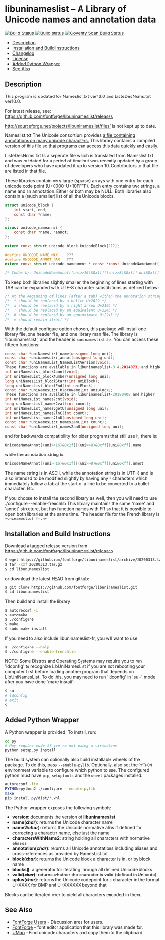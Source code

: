 libuninameslist – A Library of Unicode names and annotation data
================================================================
[![Build Status](https://travis-ci.org/fontforge/libuninameslist.svg?branch=master)](https://travis-ci.org/fontforge/libuninameslist) [![Build status](https://ci.appveyor.com/api/projects/status/qseac73evm9leu0g?svg=true)](https://ci.appveyor.com/project/fontforge/libuninameslist) [![Coverity Scan Build Status](https://scan.coverity.com/projects/793/badge.svg?flat=1)](https://scan.coverity.com/projects/793)

- [Description](#description)
- [Installation and Build Instructions](#installation-and-build-instructions)
- [Changelog](https://raw.github.com/fontforge/libuninameslist/master/ChangeLog)
- [License](https://raw.github.com/fontforge/libuninameslist/master/LICENSE)
- [Added Python Wrapper](#added-python-wrapper)
- [See Also](#see-also)

Description
-----------

This program is updated for Nameslist.txt ver13.0 and ListeDesNoms.txt ver10.0.

For latest release, see: https://github.com/fontforge/libuninameslist/releases

http://sourceforge.net/projects/libuninameslist/files/ is not kept up to date.

Nameslist.txt
The Unicode consortium provides [a file containing annotations on many unicode
characters.](http://www.unicode.org/Public/UNIDATA/NamesList.html) This library
contains a compiled version of this file so that programs can access this data
quickly and easily.

ListeDesNoms.txt
Is a seperate file which is translated from Nameslist.txt and was outdated for
a period of time but was recently updated by a group of developers who have
updated it up to version 10. Contributors to that file are listed in that file.

These libraries contain very large (sparse) arrays with one entry for each
unicode code point (U+0000–U+10FFFF). Each entry contains two strings, a name
and an annotation. Either or both may be NULL. Both libraries also contain a
(much smaller) list of all the Unicode blocks.
```c
struct unicode_block {
    int start, end;
    const char *name;
};

struct unicode_nameannot {
    const char *name, *annot;
};

extern const struct unicode_block UnicodeBlock[???];

#define UNICODE_NAME_MAX    ???
#define UNICODE_ANNOT_MAX   ???
extern const struct unicode_nameannot * const *const UnicodeNameAnnot[];

/* Index by: UnicodeNameAnnot[(uni>>16)&0x1f][(uni>>8)&0xff][uni&0xff] */
```

To keep both libraries slightly smaller, the beginning of lines starting with
TAB can be expanded with UTF-8 character substitutions as defined below:
```c
/* At the beginning of lines (after a tab) within the annotation string, a */
/*  * should be replaced by a bullet U+2022 */
/*  x should be replaced by a right arrow U+2192 */
/*  : should be replaced by an equivalent U+224D */
/*  # should be replaced by an approximate U+2245 */
/*  = should remain itself */
```

With the default configure option chosen, this package will install one library
file, one header file, and one library man file. The library is 'libuninameslist',
and the header is `<uninameslist.h>`. You can access these fifteen functions:
```c
const char *uniNamesList_name(unsigned long uni);
const char *uniNamesList_annot(unsigned long uni);
const char *uniNamesList_NamesListVersion(void);
These functions are available in libuninameslist-0.4.20140731 and higher
int uniNamesList_blockCount(void);
int uniNamesList_blockNumber(unsigned long uni);
long uniNamesList_blockStart(int uniBlock);
long uniNamesList_blockEnd(int uniBlock);
const char *uniNamesList_blockName(int uniBlock);
These functions are available in libuninameslist-20180408 and higher
int uniNamesList_names2cnt(void);
long uniNamesList_names2val(int count);
int uniNamesList_names2getU(unsigned long uni);
int uniNamesList_names2lnC(int count);
int uniNamesList_names2lnU(unsigned long uni);
const char *uniNamesList_names2anC(int count);
const char *uniNamesList_names2anU(unsigned long uni);
```

and for backwards compatibility for older programs that still use it, there is:
```c
UnicodeNameAnnot[(uni>>16)&0x1f][(uni>>8)&0xff][uni&0xff].name
```

while the annotation string is:
```c
UnicodeNameAnnot[(uni>>16)&0x1f][(uni>>8)&0xff][uni&0xff].annot
```

The name string is in ASCII, while the annotation string is in UTF-8 and is
also intended to be modified slightly by having any `*` characters which
immediately follow a tab at the start of a line to be converted to a bullet
character. Etc.

If you choose to install the second library as well, then you will need to
use ./configure --enable-frenchlib
This library maintains the same 'name' and 'annot' structure, but has function
names with FR so that it is possible to open both libraries at the same time.
The header file for the French library is `<uninameslist-fr.h>`

Installation and Build Instructions
-----------------------------------

Download a tagged release version from https://github.com/fontforge/libuninameslist/releases
```bash
$ wget https://github.com/fontforge/libuninameslist/archive/20200313.tar.gz
$ tar -xzf 20200313.tar.gz
$ cd libuninameslist
```

or download the latest HEAD from github:
```bash
$ git clone https://github.com/fontforge/libuninameslist.git
$ cd libuninameslist
```

Then build and install the library
```bash
$ autoreconf -i
$ automake
$ ./configure
$ make
$ sudo make install
```

If you need to also include libuninameslist-fr, you will want to use:
```bash
$ ./configure --help
$ ./configure --enable-frenchlib
```

NOTE: Some Distros and Operating Systems may require you to run 'ldconfig' to
recognize LibUniNamesList if you are not rebooting your computer first before
loading another program that depends on LibUniNamesList. To do this, you may
need to run 'ldconfig' in 'su -' mode after you have done 'make install':
```bash
$ su -
# ldconfig
# exit
$
```

Added Python Wrapper
--------------------

A Python wrapper is provided. To install, run:
```bash
cd py
# May require sudo if you're not using a virtualenv
python setup.py install
```

The build system can optionally also build installable wheels of the package.
To do this, pass `--enable-pylib`. Optionally, also set the `PYTHON` environment
variable to configure which python to use. The configured python must have `pip`,
`setuptools` and the `wheel` packages installed.
```bash
autoreconf -fiv
PYTHON=python2 ./configure --enable-pylib
make
pip install py/dist/*.whl
```

The Python wrapper exposes the following symbols:

 * **version**: documents the version of **libuninameslist**
 * **name(_char_)**: returns the Unicode character name
 * **name2(_char_)**: returns the Unicode normative alias if defined for correcting a character name, else just the name
 * **charactersWithName2**: string holding all characters with normative aliases
 * **annotation(_char_)**: returns all Unicode annotations including aliases and cross-references as provided by NamesList.txt
 * **block(_char_)**: returns the Unicode block a character is in, or by block name
 * **blocks()**: a generator for iterating through all defined Unicode blocks
 * **valid(_char_)**: returns whether the character is valid (defined in Unicode)
 * **uplus(_char_)**: returns the Unicode codepoint for a character in the format U+XXXX for BMP and U+XXXXXX beyond that

Blocks can be iterated over to yield all characters encoded in them.


See Also
--------

- [FontForge Users](https://sourceforge.net/p/fontforge/mailman/fontforge-users/) - Discussion area for users.
- [FontForge](http://github.com/fontforge/fontforge/) - font editor application that this library was made for.
- [UMap](http://umap.sf.net/) - Find unicode characters and copy them to the clipboard.
